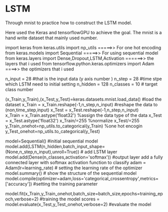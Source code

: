 # LSTM

Through mnist to practice how to construct the LSTM model.

Here used the Keras and tensorflowGPU to achieve the goal.
The mnist is a hand write dataset that mainly used number.


import keras
from keras.utils import np_utils =====>> For one hot encoding
from keras.models import Sequential =====>> For using sequential model
from keras.layers import Dense,Dropout,LSTM,Activation ======>> the layers that i used
from tensorflow.python.keras.optimizers import Adam ====>> the optimizers that i used

n_input = 28  #that is the input data (y axis number )
n_step = 28   #time stpe which LSTM need to initial setting
n_hidden = 128 
n_classes = 10 # target class number

(x_Train,y_Train),(x_Test,y_Test)=keras.datasets.mnist.load_data()  #load the dataset 
x_Train = x_Train.reshape(-1,n_step,n_input)  #reshape the data to (non,time_step,input)
x_Test = x_Test.reshape(-1,n_step,n_input)  
x_Train = x_Train.astype('float32')       %assign the data type of the data
x_Test = x_Test.astype('float32')
x_Train/=255  %normalize
x_Test/=255
y_Train_onehot=np_utils.to_categorical(y_Train) %one hot encogin
y_Test_onehot=np_utils.to_categorical(y_Test)

model=Sequential()     #initial sequential model
model.add(LSTM(n_hidden,batch_input_shape=(None,n_step,n_input),unroll=True)) # add LSTM layer
model.add(Dense(n_classes,activation='softmax'))  #output layer add a fully connected layer with softmax activation function to classify
adam = Adam(lr=learning_rate) # setting the learning rate of the optimizer
model.summary() # show the structure of the sequential model
model.compile(optimizer=adam,loss='categorical_crossentropy',metrics=['accuracy'])  #setting the training parameter

model.fit(x_Train,y_Train_onehot,batch_size=batch_size,epochs=training_epoch,verbose=2) #training the model
scores = model.evaluate(x_Test,y_Test_onehot,verbose=2) #evaluate the model


